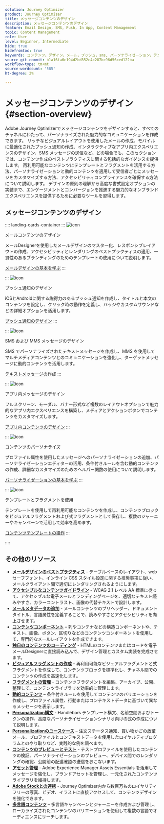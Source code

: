```yaml
---
solution: Journey Optimizer
product: Journey Optimizer
title: メッセージコンテンツのデザイン
description: メッセージコンテンツのデザイン
feature: Email Design, SMS, Push, In App, Content Management
topic: Content Management
role: User
level: Beginner, Intermediate
hide: true
hidefromtoc: true
keywords: コンテンツ，デザイン，メール，プッシュ，sms, パーソナライゼーション，テンプレート
source-git-commit: b1a16fa6c194d2bd352c4c287bc96d56ced122ba
workflow-type: tm+mt
source-wordcount: '585'
ht-degree: 2%

---
```


# メッセージコンテンツのデザイン{#section-overview}

Adobe Journey Optimizerでメッセージコンテンツをデザインすると、すべてのチャネルにわたって、パーソナライズされた魅力的なコミュニケーションを作成できます。 リッチなビジュアルレイアウトを使用したメールの作成、モバイルに最適化されたプッシュ通知の作成、インタラクティブなアプリ内エクスペリエンスのデザイン、SMS メッセージの送信など、どの場合でも、このセクションでは、コンテンツ作成のベストプラクティスに関する包括的なガイダンスを提供します。 再利用可能なコンテンツにテンプレートとフラグメントを活用する方法、パーソナライゼーションと動的コンテンツを適用して受信者ごとにメッセージをカスタマイズする方法、アクセシビリティコンプライアンスを確保する方法について説明します。 デザインの原則の理解から高度な書式設定オプションの実装まで、エンゲージメントとコンバージョンを推進する魅力的なオンブランドエクスペリエンスを提供するために必要なツールを習得します。

## メッセージコンテンツのデザイン

:::: landing-cards-container
:::
![icon](https://cdn.experienceleague.adobe.com/icons/email.svg)

メールコンテンツのデザイン

メールDesignerを使用したメールデザインのマスター化、レスポンシブレイアウトの作成、アクセシビリティとレンダリングのベストプラクティスの適用、一貫性のあるブランディングのためのテンプレートの使用について説明します。

[メールデザインの基本を学ぶ](../email/get-started-email-design.md)
:::

:::
![icon](https://cdn.experienceleague.adobe.com/icons/mobile.svg)

プッシュ通知のデザイン

iOSとAndroidに関する説得力のあるプッシュ通知を作成し、タイトルと本文のコンテンツを設定し、クリック時の動作を定義し、バッジやカスタムサウンドなどの詳細オプションを活用します。

[プッシュ通知のデザイン](../push/design-push.md)
:::

:::
![icon](https://cdn.experienceleague.adobe.com/icons/chat.svg)

SMS および MMS メッセージのデザイン

SMS でパーソナライズされたテキストメッセージを作成し、MMS を使用してマルチメディアコンテンツとのコミュニケーションを強化し、ターゲットメッセージに動的コンテンツを活用します。

[テキストメッセージの作成](../sms/create-sms.md)
:::

:::
![icon](https://cdn.experienceleague.adobe.com/icons/device-mobile.svg)

アプリ内メッセージのデザイン

フルスクリーン、モーダル、バナー形式など複数のレイアウトオプションで魅力的なアプリ内エクスペリエンスを構築し、メディアとアクションボタンでコンテンツをカスタマイズします。

[アプリ内コンテンツのデザイン](../in-app/design-in-app.md)
:::

:::
![icon](https://cdn.experienceleague.adobe.com/icons/personalization.svg)

コンテンツのパーソナライズ

プロファイル属性を使用したメッセージへのパーソナライゼーションの追加、パーソナライゼーションエディターの活用、条件付きルールを含む動的コンテンツの作成、詳細なカスタマイズのためのヘルパー関数の使用について説明します。

[パーソナライゼーションの基本を学ぶ](../personalization/personalize.md)
:::

:::
![icon](https://cdn.experienceleague.adobe.com/icons/duplicate.svg)

テンプレートとフラグメントを使用

テンプレートを使用して再利用可能なコンテンツを作成し、コンテンツブロックをビジュアルフラグメントおよび式フラグメントとして保存し、複数のジャーニーやキャンペーンで活用して効率を高めます。

[コンテンツテンプレートの操作](../content-management/use-content-templates.md)
:::

::::


## その他のリソース

- **[メールデザインのベストプラクティス](../email/get-started-email-design.md#best-practices)** - テーブルベースのレイアウト、web セーフフォント、インライン CSS スタイル設定に関する推奨事項に従い、メールクライアント間で適切にレンダリングされるようにします。
- **[アクセシブルなコンテンツガイドライン](../email/accessible-content.md)** - WCAG 2.1 レベル AA 標準に従って、アクセシブルな電子メールとランディングページを、適切なテキスト読みやすさ、カラーコントラスト、画像の代替テキストで設計します。
- **[メールメタデータの追加](../email/email-metadata.md)** - メールコンテンツのプリヘッダー、ドキュメントタイトル、言語属性を定義することで、読みやすさとアクセシビリティを向上させます。
- **[コンテンツコンポーネント](../email/content-components.md)** – 列やコンテナなどの構造コンポーネントや、テキスト、画像、ボタン、区切りなどのコンテンツコンポーネントを使用して、専門的なメールレイアウトを作成できます。
- **[独自のコンテンツのコーディング](../email/code-content.md)** - HTMLのコンテンツまたはコードを電子メールDesignerに直接読み込んで、デザイン管理とカスタム実装を完成させます。
- **[ビジュアルフラグメントの作成](../content-management/create-fragments.md)** – 再利用可能なビジュアルフラグメントと式フラグメントを作成して、コンテンツブロックを標準化し、チャネル間でのコンテンツの作成を高速化します。
- **[フラグメントの管理](../content-management/manage-fragments.md)** - コンテンツフラグメントを編集、アーカイブ、公開、整理して、コンテンツライブラリを効率的に管理します。
- **[動的コンテンツ](../personalization/dynamic-content.md)** – 条件付きルールを使用してコンテンツのバリエーションを作成し、プロファイル属性、行動またはコンテキストデータに基づいて異なるメッセージを表示します。
- **[Personalization構文](../personalization/personalization-syntax.md)** - Handlebars テンプレート構文、名前空間およびトークンの操作、高度なパーソナライゼーションシナリオ向けの式の作成について説明します。
- **[Personalizationのユースケース](../personalization/personalization-use-case.md)** – 注文ステータス通知、買い物かごの放棄メール、プロファイルとコンテキストデータを使用したロイヤルティプログラムとのやり取りなど、実践的な例を調べます。
- **[コンテンツのプレビューとテスト](../content-management/preview-test.md)** - テストプロファイルを使用したコンテンツの検証、パーソナライゼーションのプレビュー、デバイス間でのレンダリングの確認、公開前の配達確認の送信をおこないます。
- **[アセット管理](../integrations/assets.md)** - Adobe Experience Manager Assets Essentials を活用してメッセージを強化し、ブランドアセットを管理し、一元化されたコンテンツライブラリを維持します。
- **[Adobe Stockとの連携](../integrations/stock.md)** - Journey Optimizer内から数百万ものロイヤリティフリーの写真、ビデオ、イラストに直接アクセスして、コンテンツデザインを強化できます。
- **[多言語コンテンツ](../content-management/multilingual-gs.md)** – 多言語キャンペーンとジャーニーを作成および管理し、ローカライズされたコンテンツのバリエーションを使用して複数の言語でオーディエンスにリーチします。

